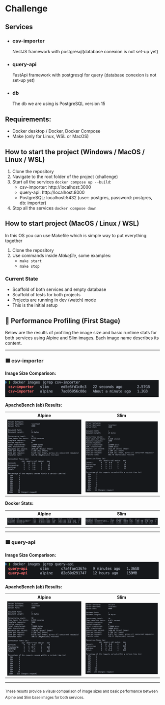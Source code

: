 # Challenge

## Services

- ### csv-importer

  NestJS framework with postgresql(database conexion is not set-up yet)

- ### query-api

  FastApi framework with postgresql for query (database conexion is not set-up
  yet)

- ### db

  The db we are using is PostgreSQL version 15

## Requirements:

- Docker desktop / Docker, Docker Compose
- Make (only for Linux, WSL or MacOS)

## How to start the project (Windows / MacOS / Linux / WSL)

1. Clone the repository
2. Navigate to the root folder of the project (challenge)
3. Start all the services `docker compose up --build`:
   - csv-importer: http://localhost:3000
   - query-api: http://localhost:8000
   - PostgreSQL: localhost:5432 (user: postgres, password: postgres, db:
     importer)
4. Stop all the services `docker compose down`

## How to start project (MacOS / Linux / WSL)

In this OS you can use Makefile which is simple way to put everything together

1. Clone the repository
2. Use commands inside _Makefile_, some examples:
   - `make start`
   - `make stop`

### Current State

- Scaffold of both services and empty database
- Scaffold of tests for both projects
- Projects are running in dev (watch) mode
- This is the initial setup

## 🚀 Performance Profiling (First Stage)

Below are the results of profiling the image size and basic runtime stats for both services using Alpine and Slim images. Each image name describes its content.

---

### 🟦 csv-importer

**Image Size Comparison:**

<p align="left">
  <img src="images/csv-importer-images.png" alt="csv-importer images" width="500"/>
</p>

**ApacheBench (ab) Results:**

<table>
  <tr>
    <td align="center"><b>Alpine</b></td>
    <td align="center"><b>Slim</b></td>
  </tr>
  <tr>
    <td><img src="images/csv-importer-ab-alpine.png" alt="csv-importer ab alpine" width="350"/></td>
    <td><img src="images/csv-importer-ab-slim.png" alt="csv-importer ab slim" width="350"/></td>
  </tr>
</table>

**Docker Stats:**

<table>
  <tr>
    <td align="center"><b>Alpine</b></td>
    <td align="center"><b>Slim</b></td>
  </tr>
  <tr>
    <td><img src="images/docker-stats-alpine.png" alt="docker stats alpine" width="350"/></td>
    <td><img src="images/docker-stats-slim.png" alt="docker stats slim" width="350"/></td>
  </tr>
</table>

---

### 🟩 query-api

**Image Size Comparison:**

<p align="left">
  <img src="images/query-api-images.png" alt="query-api images" width="500"/>
</p>

**ApacheBench (ab) Results:**

<table>
  <tr>
    <td align="center"><b>Alpine</b></td>
    <td align="center"><b>Slim</b></td>
  </tr>
  <tr>
    <td><img src="images/query-api-ab-alpine.png" alt="query-api ab alpine" width="350"/></td>
    <td><img src="images/query-api-ab-slim.png" alt="query-api ab slim" width="350"/></td>
  </tr>
</table>

---

<sub>These results provide a visual comparison of image sizes and basic performance between Alpine and Slim base images for both services.</sub>
